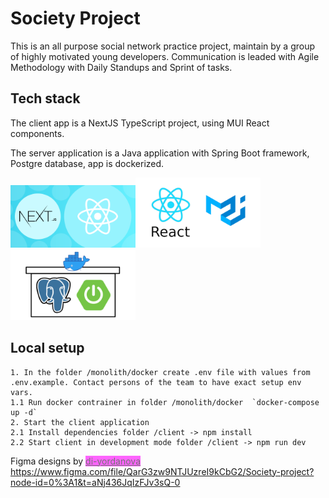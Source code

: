 # Society Project

This is an all purpose social network practice project, maintain by a group of highly motivated young developers.
Communication is leaded with Agile Methodology with Daily Standups and Sprint of tasks.

## Tech stack
The client app is a NextJS TypeScript project, using MUI React components. 

The server application is a Java application with Spring Boot framework, Postgre database, app is dockerized.

<img src="./readme-img/next.png?w=200" alt="react mui" width="200"><img src="./readme-img/mui.png?w=200" alt="react mui" width="200"><img src="./readme-img/docker.png" alt="docker" width="200">

## Local setup
```
1. In the folder /monolith/docker create .env file with values from .env.example. Contact persons of the team to have exact setup env vars. 
1.1 Run docker contrainer in folder /monolith/docker  `docker-compose up -d`
2. Start the client application
2.1 Install dependencies folder /client -> npm install
2.2 Start client in development mode folder /client -> npm run dev
```

Figma designs by <span style="background-color:magenta; opacity: 0.6">[di-yordanova](https://github.com/di-yordanova)</span>
https://www.figma.com/file/QarG3zw9NTJUzreI9kCbG2/Society-project?node-id=0%3A1&t=aNj436JqIzFJv3sQ-0 
